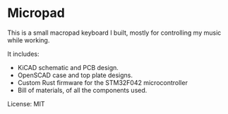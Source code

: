 # Micropad

This is a small macropad keyboard I built, mostly for controlling my music while working.

It includes:

- KiCAD schematic and PCB design.
- OpenSCAD case and top plate designs.
- Custom Rust firmware for the STM32F042 microcontroller
- Bill of materials, of all the components used.

License: MIT
